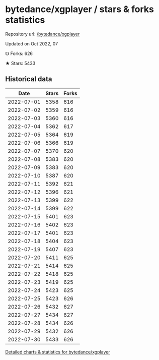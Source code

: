 # bytedance/xgplayer / stars & forks statistics

Repository url: [/bytedance/xgplayer](https://github.com/bytedance/xgplayer)

Updated on Oct 2022, 07

☋ Forks: 626

★ Stars: 5433

## Historical data
| Date | Stars | Forks |
|------|-------|-------|
| 2022-07-01 | 5358 | 616 | 
| 2022-07-02 | 5359 | 616 | 
| 2022-07-03 | 5360 | 616 | 
| 2022-07-04 | 5362 | 617 | 
| 2022-07-05 | 5364 | 619 | 
| 2022-07-06 | 5366 | 619 | 
| 2022-07-07 | 5370 | 620 | 
| 2022-07-08 | 5383 | 620 | 
| 2022-07-09 | 5383 | 620 | 
| 2022-07-10 | 5387 | 620 | 
| 2022-07-11 | 5392 | 621 | 
| 2022-07-12 | 5396 | 621 | 
| 2022-07-13 | 5399 | 622 | 
| 2022-07-14 | 5399 | 622 | 
| 2022-07-15 | 5401 | 623 | 
| 2022-07-16 | 5402 | 623 | 
| 2022-07-17 | 5401 | 623 | 
| 2022-07-18 | 5404 | 623 | 
| 2022-07-19 | 5407 | 623 | 
| 2022-07-20 | 5411 | 625 | 
| 2022-07-21 | 5414 | 625 | 
| 2022-07-22 | 5418 | 625 | 
| 2022-07-23 | 5419 | 625 | 
| 2022-07-24 | 5423 | 625 | 
| 2022-07-25 | 5423 | 626 | 
| 2022-07-26 | 5432 | 627 | 
| 2022-07-27 | 5434 | 627 | 
| 2022-07-28 | 5434 | 626 | 
| 2022-07-29 | 5432 | 626 | 
| 2022-07-30 | 5433 | 626 | 


[Detailed charts & statistics for bytedance/xgplayer](https://reviewgithub.com/rep/bytedance/xgplayer)

